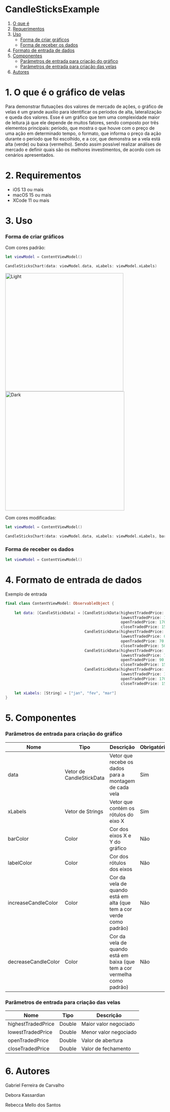 # CandleSticksExample

1. [O que é](#1-o-que-é-o-gráfico-de-velas)
2. [Requerimentos](#2-requirementos)
3. [Uso](#3-uso)
    - [Forma de criar gráficos](#forma-de-criar-gráficos)
    - [Forma de receber os dados](#forma-de-receber-os-dados)
4. [Formato de entrada de dados](#4-formato-de-entrada-de-dados)
5. [Componentes](#5-componentes)
      - [Parâmetros de entrada para criação do gráfico](#parâmetros-de-entrada-para-criação-do-gráfico)
      - [Parâmetros de entrada para criação das velas](#parâmetros-de-entrada-para-criação-das-velas)
6. [Autores](#6-autores)

# 1. O que é o gráfico de velas
Para demonstrar flutuações dos valores de mercado de ações, o gráfico de velas é um grande auxílio para identificar os períodos de alta, lateralização e queda dos valores. Esse é um gráfico que tem uma complexidade maior de leitura já que ele depende de muitos fatores, sendo composto por três elementos principais: período, que mostra o que houve com o preço de uma ação em determinado tempo, o formato, que informa o preço da ação durante o período que foi escolhido, e a cor, que demonstra se a vela está alta (verde) ou baixa (vermelho). Sendo assim possível realizar análises de mercado e definir quais são os melhores investimentos, de acordo com os cenários apresentados.

# 2. Requirementos
- iOS 13 ou mais
- macOS 15 ou mais
- XCode 11 ou mais

# 3. Uso
### Forma de criar gráficos
Com cores padrão:
```swift
let viewModel = ContentViewModel()

CandleSticksChart(data: viewModel.data, xLabels: viewModel.xLabels)
```

<img width="373" alt="Light" src="https://i.imgur.com/ETREg5N.jpg"> <img width="376" alt="Dark" src="https://i.imgur.com/CWMrI7Z.jpg">

Com cores modificadas:
```swift
let viewModel = ContentViewModel()

CandleSticksChart(data: viewModel.data, xLabels: viewModel.xLabels, barColor: .gray, labelColor: .gray, increaseCandleColor: .primary, decreaseCandleColor: .gray)
```

### Forma de receber os dados
```swift
let viewModel = ContentViewModel()
````

# 4. Formato de entrada de dados
Exemplo de entrada
```swift
final class ContentViewModel: ObservableObject {
    
    let data: [CandleStickData] = [CandleStickData(highestTradedPrice: 200,
                                                   lowestTradedPrice: 100,
                                                   openTradedPrice: 170,
                                                   closeTradedPrice: 150),
                                   CandleStickData(highestTradedPrice: 100,
                                                   lowestTradedPrice: 0,
                                                   openTradedPrice: 70,
                                                   closeTradedPrice: 50),
                                   CandleStickData(highestTradedPrice: 150,
                                                   lowestTradedPrice: 70,
                                                   openTradedPrice: 90,
                                                   closeTradedPrice: 150),
                                   CandleStickData(highestTradedPrice: 200,
                                                   lowestTradedPrice: 100,
                                                   openTradedPrice: 170,
                                                   closeTradedPrice: 150)]
    
    let xLabels: [String] = ["jan", "fev", "mar"]
}
````
# 5. Componentes
### Parâmetros de entrada para criação do gráfico
Nome | Tipo | Descrição | Obrigatório
------------ | ------------- | ------------- | -------------
data | Vetor de CandleStickData | Vetor que recebe os dados para a montagem de cada vela | Sim
xLabels | Vetor de Strings | Vetor que contém os rótulos do eixo X | Sim
barColor | Color | Cor dos eixos X e Y do gráfico | Não
labelColor | Color | Cor dos rótulos dos eixos | Não
increaseCandleColor | Color | Cor da vela de quando está em alta (que tem a cor verde como padrão) | Não
decreaseCandleColor | Color | Cor da vela de quando está em baixa (que tem a cor vermelha como padrão) | Não

### Parâmetros de entrada para criação das velas
Nome | Tipo | Descrição 
------------ | ------------- | ------------- 
highestTradedPrice | Double | Maior valor negociado
lowestTradedPrice | Double | Menor valor negociado
openTradedPrice | Double | Valor de abertura
closeTradedPrice | Double | Valor de fechamento

# 6. Autores
Gabriel Ferreira de Carvalho 

Debora Kassardian

Rebecca Mello dos Santos
